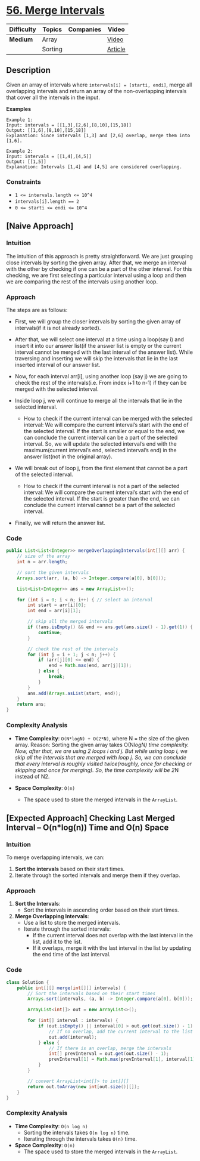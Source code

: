 # [56. Merge Intervals](https://leetcode.com/problems/merge-intervals/description/)

| Difficulty | Topics | Companies | Video |
|------------|--------|-----------|-------|
| **Medium** | Array  |           | [Video](https://youtu.be/IexN60k62jo?si=912J70N4_OTEbb3u)|
|            | Sorting|           | [Article](https://www.geeksforgeeks.org/merging-intervals/)|

## Description
Given an array of intervals where `intervals[i] = [starti, endi]`, merge all overlapping intervals and return an array of the non-overlapping intervals that cover all the intervals in the input.

**Examples**

```
Example 1:
Input: intervals = [[1,3],[2,6],[8,10],[15,18]]
Output: [[1,6],[8,10],[15,18]]
Explanation: Since intervals [1,3] and [2,6] overlap, merge them into [1,6].

Example 2:
Input: intervals = [[1,4],[4,5]]
Output: [[1,5]]
Explanation: Intervals [1,4] and [4,5] are considered overlapping.
``` 

### Constraints
- `1 <= intervals.length <= 10^4`
- `intervals[i].length == 2`
- `0 <= starti <= endi <= 10^4`

## [Naive Approach] 

### Intuition
The intuition of this approach is pretty straightforward. We are just grouping close intervals by sorting the given array. After that, we merge an interval with the other by checking if one can be a part of the other interval. For this checking, we are first selecting a particular interval using a loop and then we are comparing the rest of the intervals using another loop.

### Approach
The steps are as follows:

- First, we will group the closer intervals by sorting the given array of intervals(if it is not already sorted).

- After that, we will select one interval at a time using a loop(say i) and insert it into our answer list(if the answer list is empty or the current interval cannot be merged with the last interval of the answer list). While traversing and inserting we will skip the intervals that lie in the last inserted interval of our answer list.

- Now, for each interval arr[i], using another loop (say j) we are going to check the rest of the intervals(i.e. From index i+1 to n-1) if they can be merged with the selected interval.

- Inside loop j, we will continue to merge all the intervals that lie in the selected interval. 

  - How to check if the current interval can be merged with the selected interval:
  We will compare the current interval’s start with the end of the selected interval. If the start is smaller or equal to the end, we can conclude the current interval can be a part of the selected interval. So, we will update the selected interval’s end with the maximum(current interval’s end, selected interval’s end) in the answer list(not in the original array).

- We will break out of loop j, from the first element that cannot be a part of the selected interval.
  - How to check if the current interval is not a part of the selected interval:
  We will compare the current interval’s start with the end of the selected interval. If the start is greater than the end, we can conclude the current interval cannot be a part of the selected interval.

- Finally, we will return the answer list.

### Code
```java
public List<List<Integer>> mergeOverlappingIntervals(int[][] arr) {
    // size of the array
    int n = arr.length; 

    // sort the given intervals
    Arrays.sort(arr, (a, b) -> Integer.compare(a[0], b[0]));

    List<List<Integer>> ans = new ArrayList<>();

    for (int i = 0; i < n; i++) { // select an interval
        int start = arr[i][0];
        int end = arr[i][1];

        // skip all the merged intervals
        if (!ans.isEmpty() && end <= ans.get(ans.size() - 1).get(1)) {
            continue;
        }

        // check the rest of the intervals
        for (int j = i + 1; j < n; j++) {
            if (arr[j][0] <= end) {
                end = Math.max(end, arr[j][1]);
            } else {
                break;
            }
        }
        ans.add(Arrays.asList(start, end));
    }
    return ans;
}
```

### Complexity Analysis
- **Time Complexity**:  `O(N*logN) + O(2*N)`, where N = the size of the given array.
Reason: Sorting the given array takes  O(N*logN) time complexity. Now, after that, we are using 2 loops i and j. But while using loop i, we skip all the intervals that are merged with loop j. So, we can conclude that every interval is roughly visited twice(roughly, once for checking or skipping and once for merging). So, the time complexity will be 2*N instead of N2.

- **Space Complexity**: `O(n)`  
  - The space used to store the merged intervals in the `ArrayList`.


## [Expected Approach] Checking Last Merged Interval – O(n*log(n)) Time and O(n) Space

### Intuition
To merge overlapping intervals, we can:
1. **Sort the intervals** based on their start times.
2. Iterate through the sorted intervals and merge them if they overlap.

### Approach
1. **Sort the Intervals**:
   - Sort the intervals in ascending order based on their start times.
2. **Merge Overlapping Intervals**:
   - Use a list to store the merged intervals.
   - Iterate through the sorted intervals:
     - If the current interval does not overlap with the last interval in the list, add it to the list.
     - If it overlaps, merge it with the last interval in the list by updating the end time of the last interval.

### Code
```java
class Solution {
    public int[][] merge(int[][] intervals) {
        // Sort the intervals based on their start times
        Arrays.sort(intervals, (a, b) -> Integer.compare(a[0], b[0]));

        ArrayList<int[]> out = new ArrayList<>();

        for (int[] interval : intervals) {
            if (out.isEmpty() || interval[0] > out.get(out.size() - 1)[1]) {
                // If no overlap, add the current interval to the list
                out.add(interval);
            } else {
                // If there is an overlap, merge the intervals
                int[] prevInterval = out.get(out.size() - 1);
                prevInterval[1] = Math.max(prevInterval[1], interval[1]);
            }
        }

        // convert ArrayList<int[]> to int[][]
        return out.toArray(new int[out.size()][]);
    }
}
```

### Complexity Analysis
- **Time Complexity**: `O(n log n)`  
  - Sorting the intervals takes `O(n log n)` time.
  - Iterating through the intervals takes `O(n)` time.
- **Space Complexity**: `O(n)`  
  - The space used to store the merged intervals in the `ArrayList`.